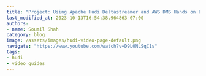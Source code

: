 ```yaml
---
title: "Project: Using Apache Hudi Deltastreamer and AWS DMS Hands on Lab# Part 1"
last_modified_at: 2023-10-13T16:54:38.964863-07:00
authors:
- name: Soumil Shah
category: blog
image: /assets/images/hudi-video-page-default.png
navigate: "https://www.youtube.com/watch?v=D9L0NLSqC1s"
tags:
- hudi
- video guides
---
```

